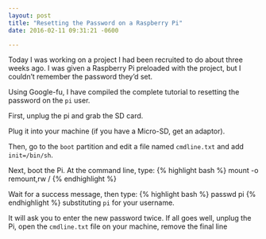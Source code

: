 ```yaml
---
layout: post
title: "Resetting the Password on a Raspberry Pi"
date: 2016-02-11 09:31:21 -0600

---
```

Today I was working on a project I had been recruited to do about three weeks ago. I was given a Raspberry Pi preloaded with the project, but I couldn’t remember the password they’d set.

Using Google-fu, I have compiled the complete tutorial to resetting the password on the `pi` user.

First, unplug the pi and grab the SD card.

Plug it into your machine (if you have a Micro-SD, get an adaptor).

Then, go to the `boot` partition and edit a file named `cmdline.txt` and add `init=/bin/sh`.

Next, boot the Pi. At the command line, type:
{% highlight bash %}
mount -o remount,rw /
{% endhighlight %}

Wait for a success message, then type:
{% highlight bash %}
passwd pi
{% endhighlight %}
substituting `pi` for your username.

It will ask you to enter the new password twice. If all goes well, unplug the Pi, open the `cmdline.txt` file on your machine, remove the final line
